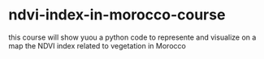 # ndvi-index-in-morocco-course
this course will show yuou a python code to represente and visualize on a map the NDVI index related to vegetation in Morocco
